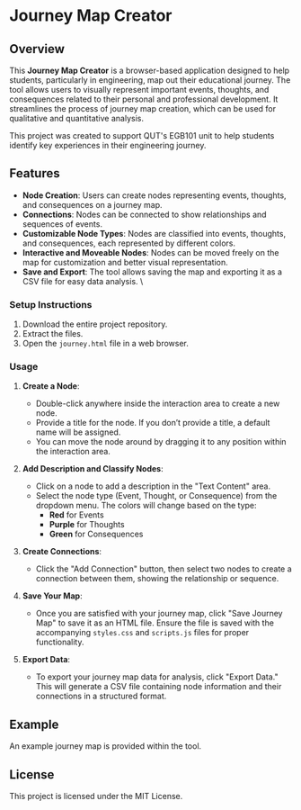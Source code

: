 # Journey Map Creator

## Overview
This **Journey Map Creator** is a browser-based application designed to help students, particularly in engineering, map out their educational journey. The tool allows users to visually represent important events, thoughts, and consequences related to their personal and professional development. 
It streamlines the process of journey map creation, which can be used for qualitative and quantitative analysis.

This project was created to support QUT's EGB101 unit to help students identify key experiences in their engineering journey.

## Features
- **Node Creation**: Users can create nodes representing events, thoughts, and consequences on a journey map.
- **Connections**: Nodes can be connected to show relationships and sequences of events.
- **Customizable Node Types**: Nodes are classified into events, thoughts, and consequences, each represented by different colors.
- **Interactive and Moveable Nodes**: Nodes can be moved freely on the map for customization and better visual representation.
- **Save and Export**: The tool allows saving the map and exporting it as a CSV file for easy data analysis.
\

### Setup Instructions
1. Download the entire project repository.
2. Extract the files.
3. Open the `journey.html` file in a web browser.

### Usage

1. **Create a Node**: 
   - Double-click anywhere inside the interaction area to create a new node.
   - Provide a title for the node. If you don’t provide a title, a default name will be assigned.
   - You can move the node around by dragging it to any position within the interaction area.

2. **Add Description and Classify Nodes**:
   - Click on a node to add a description in the "Text Content" area.
   - Select the node type (Event, Thought, or Consequence) from the dropdown menu. The colors will change based on the type: 
     - **Red** for Events
     - **Purple** for Thoughts
     - **Green** for Consequences

3. **Create Connections**:
   - Click the "Add Connection" button, then select two nodes to create a connection between them, showing the relationship or sequence.

4. **Save Your Map**:
   - Once you are satisfied with your journey map, click "Save Journey Map" to save it as an HTML file. Ensure the file is saved with the accompanying `styles.css` and `scripts.js` files for proper functionality.

5. **Export Data**:
   - To export your journey map data for analysis, click "Export Data." This will generate a CSV file containing node information and their connections in a structured format.

## Example
An example journey map is provided within the tool.

## License
This project is licensed under the MIT License.
